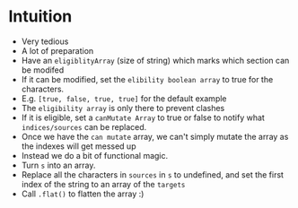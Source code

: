 # Intuition
* Very tedious
* A lot of preparation
* Have an `eligiblityArray` (size of string) which marks which section can be modifed
* If it can be modified, set the `elibility boolean array` to true for the characters.
* E.g. `[true, false, true, true]` for the default example
* The `eligibility array` is only there to prevent clashes
* If it is eligible, set a `canMutate Array` to true or false to notify what `indices/sources` can be replaced.
​
​
* Once we have the `can mutate` array, we can't simply mutate the array as the indexes will get messed up
* Instead we do a bit of functional magic.
* Turn `s` into an array.
* Replace all the characters in `sources` in `s` to undefined, and set the first index of the string to an array of the `targets`
* Call `.flat()` to flatten the array :)
